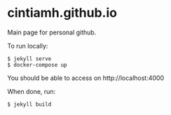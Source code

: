 # cintiamh.github.io

Main page for personal github.

To run locally:

```
$ jekyll serve
$ docker-compose up
```

You should be able to access on http://localhost:4000

When done, run:

```
$ jekyll build
```